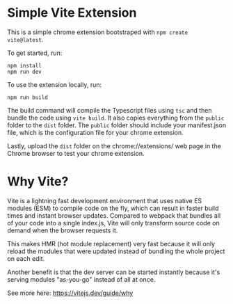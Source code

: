 # Simple Vite Extension

This is a simple chrome extension bootstraped with `npm create vite@latest`.

To get started, run:

```
npm install
npm run dev
```

To use the extension locally, run:

```
npm run build
```

The build command will compile the Typescript files using `tsc` and then bundle the code using `vite build`. It also copies everything from the `public` folder to the `dist` folder. The `public` folder should include your manifest.json file, which is the configuration file for your chrome extension.

Lastly, upload the `dist` folder on the chrome://extensions/ web page in the Chrome browser to test your chrome extension.

# Why Vite?

Vite is a lightning fast development environment that uses native ES modules (ESM) to compile code on the fly, which can result in faster build times and instant browser updates. Compared to webpack that bundles all of your code into a single index.js, Vite will only transform source code on demand when the browser requests it.

This makes HMR (hot module replacement) very fast because it will only reload the modules that were updated instead of bundling the whole project on each edit.

Another benefit is that the dev server can be started instantly because it's serving modules "as-you-go" instead of all at once.

See more here: https://vitejs.dev/guide/why
